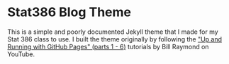 # Stat386 Blog Theme

This is a simple and poorly documented Jekyll theme that I made for my Stat 386 class to use.  I built the theme originally by following the ["Up and Running with GitHub Pages" (parts 1 - 6)](https://www.youtube.com/playlist?list=PLWzwUIYZpnJuT0sH4BN56P5oWTdHJiTNq) tutorials by Bill Raymond on YouTube.
